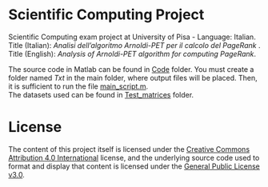 # Scientific Computing Project
Scientific Computing exam project at University of Pisa - Language: Italian. <br>
Title (Italian): <em>Analisi dell’algoritmo Arnoldi-PET per il calcolo del PageRank
</em>. <br>
Title (English): <em>Analysis of Arnoldi-PET algorithm for computing PageRank</em>.

The source code in Matlab can be found in [Code](https://github.com/letizia-dachille/scientific-computing-project/blob/main/Code/) folder. You must create a folder named <em>Txt</em> in the main folder, where output files will be placed.
Then, it is sufficient to run the file [main_script.m](https://github.com/letizia-dachille/scientific-computing-project/blob/main/Code/main_script.m).<br>
The datasets used can be found in [Test_matrices](https://github.com/letizia-dachille/scientific-computing-project/blob/main/Test_matrices/) folder. 

# License
The content of this project itself is licensed under the [Creative Commons Attribution 4.0 International](https://creativecommons.org/licenses/by/4.0/) license, and the underlying source code used to format and display that content is licensed under the [General Public License v3.0](https://github.com/letizia-dachille/scientific-computing-project/blob/main/LICENSE).
